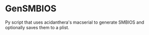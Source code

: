 # GenSMBIOS
Py script that uses acidanthera's macserial to generate SMBIOS and optionally saves them to a plist.
